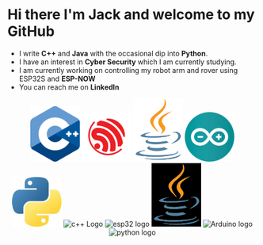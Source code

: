  Hi there I'm Jack and welcome to my GitHub 
=======
- I write **C++** and **Java** with the occasional dip into **Python**.
- I have an interest in **Cyber Security** which I am currently studying.
- I am currently working on controlling my robot arm and rover using ESP32S and **ESP-NOW** 
- You can reach me on **LinkedIn**
<p align="center">
  <img src="assets/c++Logolight.png#gh-light-mode-only" alt="c++ Logo" height="112" width="100" />
  <img src="assets/esp32Logolight.png#gh-light-mode-only" alt="esp32 logo" height="100" width="100" />
  <img src="assets/javaLogolight.png#gh-light-mode-only" alt="java Logo" height="128" width="100" />
  <img src="assets/arduinoLogolight.jpg#gh-light-mode-only" alt="Arduino logo" height="100" width="100" />
  <img src="assets/pythonLogolight.jpg#gh-light-mode-only" alt="python logo" height="100" width="100" />

  <img src="assets/c++Logodark.png#gh-dark-mode-only" alt="c++ Logo" height="112" width="100" />
  <img src="assets/esp32Logodark.png#gh-dark-mode-only" alt="esp32 logo" height="100" width="100" />
  <img src="assets/javaLogodark.png#gh-dark-mode-only" alt="java Logo" height="128" width="100" />
  <img src="assets/arduinoLogodark.jpg#gh-dark-mode-only" alt="Arduino logo" height="100" width="100" />
  <img src="assets/pythonLogodark.jpg#gh-dark-mode-only" alt="python logo" height="100" width="100" />
 </p>

<!--
**UNIJackS/UNIJackS** is a ✨ _special_ ✨ repository because its `README.md` (this file) appears on your GitHub profile.

Here are some ideas to get you started:

- 🔭 I’m currently working on ...
- 🌱 I’m currently learning ...
- 👯 I’m looking to collaborate on ...
- 🤔 I’m looking for help with ...
- 💬 Ask me about ...
- 📫 How to reach me: ...
- 😄 Pronouns: ...
- ⚡ Fun fact: ...
-->

